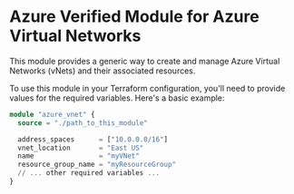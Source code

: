 # Azure Verified Module for Azure Virtual Networks

This module provides a generic way to create and manage Azure Virtual Networks (vNets) and their associated resources.

To use this module in your Terraform configuration, you'll need to provide values for the required variables. Here's a basic example:

```terraform
module "azure_vnet" {
  source = "./path_to_this_module"

  address_spaces      = ["10.0.0.0/16"]
  vnet_location       = "East US"
  name                = "myVNet"
  resource_group_name = "myResourceGroup"
  // ... other required variables ...
}
```
